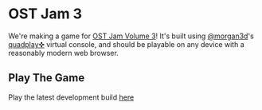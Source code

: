 # OST Jam 3

We're making a game for [OST Jam Volume 3](https://itch.io/jam/ost-jam-vol-3)! It's built using [@morgan3d](https://github.com/morgan3d)'s [quadplay✜](https://github.com/morgan3d/quadplay) virtual console, and should be playable on any device with a reasonably modern web browser.

## Play The Game
Play the latest development build [here](https://cdwfs.github.io/ostjam3)